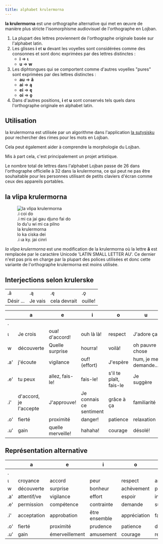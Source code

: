 ```yaml
---
title: alphabet krulermorna
---
```


**la krulermorna** est une orthographe alternative qui met en œuvre de manière plus stricte l'isomorphisme audiovisuel de l'orthographe en Lojban.

1. La plupart des lettres proviennent de l'orthographe originale basée sur l'alphabet latin.
2. Les glisses **i** et **u** devant les voyelles sont considérées comme des consonnes et sont donc exprimées par des lettres distinctes :
   * **i** => **ɩ**
   * **u** => **w**
3. Les diphtongues qui se comportent comme d'autres voyelles "pures" sont exprimées par des lettres distinctes :
   * **au** => **ǎ**
   * **ai** => **ą**
   * **ei** => **ę**
   * **oi** => **ǫ**
4. Dans d'autres positions, **i** et **u** sont conservés tels quels dans l'orthographe originale en alphabet latin.

## Utilisation

la krulermorna est utilisée par un algorithme dans l'application [la sutysisku](https://la-lojban.github.io/sutysisku/fr/ "la sutysisku") pour rechercher des rimes pour les mots en Lojban.

Cela peut également aider à comprendre la morphologie du Lojban.

Mis à part cela, c'est principalement un projet artistique.

Le nombre total de lettres dans l'alphabet Lojban passe de 26 dans l'orthographe officielle à 32 dans la krulermorna, ce qui peut ne pas être souhaitable pour les personnes utilisant de petits claviers d'écran comme ceux des appareils portables.

## la vlipa krulermorna

<figure class="wide">
	<img src="https://github.com/La-Lojban/suho-pixra-pe-la-jbotcan/blob/master/320px-la_vlipa_krulermorna.png?raw=true" alt="la vlipa krulermorna">
	<figcaption>
	.i coi do<br/>.i mi ca jai gau djuno fai do<br/>lo du'u wi mi ca pilno<br/>la krulermorna<br/>lo ka ciska dei<br/>.i ɩa ky. jai cinri
	</figcaption>
</figure>

_la vlipa krulermorna_ est une modification de la krulermorna où la lettre **ǎ** est remplacée par le caractère Unicode 'LATIN SMALL LETTER AU'. Ce dernier n'est pas pris en charge par la plupart des polices utilisées et donc cette variante de l'orthographe krulermorna est moins utilisée.

## Interjections selon krulerske

|          |           |              |        |
| -------- | --------- | ------------ | ------ |
| .ǎ       | .ą        | .ę           | .ǫ     |
| Désir ... | Je vais    | cela devrait | ouille\! |

<div class="first_col">

|     | a               | e                | i                   | o             | u               |
| --- | --------------- | ---------------- | ------------------- | ------------- | --------------- |
| .   |                 |                  |                     |               |                 |
| ɩ   | Je crois        | oua\! d'accord\! | ouh là là\!          | respect       | J'adore ça      |
| w   | découverte      | Quelle surprise  | hourra\!            | voilà\!       | oh pauvre chose |
| .a' | j'écoute        | vigilance        | ouf\! (effort)      | J'espère       | hum, je me demande... |
| .e' | tu peux         | allez, fais-le\! | fais-le\!           | s'il te plaît, fais-le | Je suggère       |
| .i' | d'accord, je l'accepte | J'approuve\! | Je connais ce sentiment | grâce à ça  | familiarité     |
| .o' | fierté           | proximité        | danger\!            | patience      | relaxation      |
| .u' | gain            | quelle merveille\!  | hahaha\!            | courage       | désolé\!         |

</div>

## Représentation alternative

<div class="first_col">

|     | a          | e          | i            | o            | u           | ǎ      | ą      | ę          | ǫ              |
| --- | ---------- | ---------- | ------------ | ------------ | ----------- | ------ | ------ | ---------- | -------------- |
| .   |            |            |              |              |             | désir  | intention | obligation | plainte/douleur |
| ɩ   | croyance     | accord  | peur         | respect      | amour        |        |        |            |                |
| w   | découverte  | surprise   | bonheur    | achèvement   | pitié        |        |        |            |                |
| .a' | attentif/ve  | vigilance  | effort       | espoir         | intérêt    |        |        |            |                |
| .e' | permission | compétence | contrainte   | demande      | suggestion  |        |        |            |                |
| .i' | acceptation | approbation   | être ensemble | appréciation | familiarité |        |        |            |                |
| .o' | fierté      | proximité  | prudence      | patience     | détente  |        |        |            |                |
| .u' | gain       | émerveillement   | amusement    | courage      | repentir  |        |        |            |                |

</div>